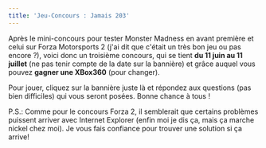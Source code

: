 ```yaml
---
title: 'Jeu-Concours : Jamais 203'
---
```


Après le mini-concours pour tester Monster Madness en avant première et celui sur Forza Motorsports 2 (j'ai dit que c'était un très bon jeu ou pas encore ?), voici donc un troisième concours, qui se tient **du 11 juin au 11 juillet** (ne pas tenir compte de la date sur la bannière) et gr&acirc;ce auquel vous pouvez **gagner une XBox360** (pour changer).

Pour jouer, cliquez sur la bannière juste là et répondez aux questions (pas bien difficiles) qui vous seront posées. Bonne chance à tous !

P.S.: Comme pour le concours Forza 2, il semblerait que certains problèmes puissent arriver avec Internet Explorer (enfin moi je dis ça, mais ça marche nickel chez moi). Je vous fais confiance pour trouver une solution si ça arrive!
